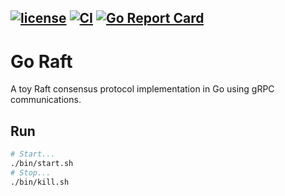 [![license](https://img.shields.io/github/license/nwillc/goraft.svg)](https://tldrlegal.com/license/-isc-license)
[![CI](https://github.com/nwillc/goraft/workflows/CI/badge.svg)](https://github.com/nwillc/goraft/actions?query=workflow%3CI)
[![Go Report Card](https://goreportcard.com/badge/github.com/nwillc/goraft)](https://goreportcard.com/report/github.com/nwillc/goraft)
------

# Go Raft 

A toy Raft consensus protocol implementation in Go using gRPC communications.

## Run

```bash
# Start...
./bin/start.sh
# Stop...
./bin/kill.sh
```
